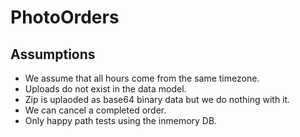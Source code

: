 # PhotoOrders

## Assumptions
- We assume that all hours come from the same timezone.
- Uploads do not exist in the data model.
- Zip is uplaoded as base64 binary data but we do nothing with it.
- We can cancel a completed order.
- Only happy path tests using the inmemory DB.